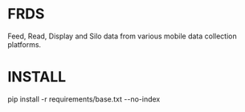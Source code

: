 FRDS
====

Feed, Read, Display and Silo data from various mobile data collection platforms.

INSTALL
====
pip install -r requirements/base.txt --no-index
